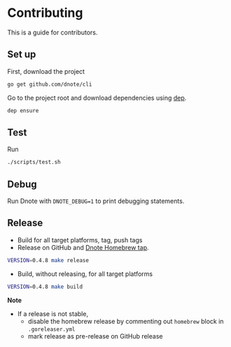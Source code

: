 # Contributing

This is a guide for contributors.

## Set up

First, download the project

```sh
go get github.com/dnote/cli
```

Go to the project root and download dependencies using [dep](https://github.com/golang/dep).

```sh
dep ensure
```

## Test

Run

```sh
./scripts/test.sh
```

## Debug

Run Dnote with `DNOTE_DEBUG=1` to print debugging statements.

## Release

* Build for all target platforms, tag, push tags
* Release on GitHub and [Dnote Homebrew tap](https://github.com/dnote/homebrew-dnote).

```sh
VERSION=0.4.8 make release
```

* Build, without releasing, for all target platforms

```sh
VERSION=0.4.8 make build
```

**Note**

- If a release is not stable,
  - disable the homebrew release by commenting out `homebrew` block in `.goreleaser.yml`
  - mark release as pre-release on GitHub release

